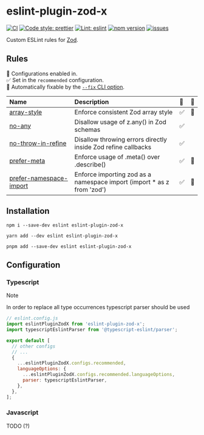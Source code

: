 # eslint-plugin-zod-x

[![CI][CIBadge]][CIURL]
[![Code style: prettier][CodeStyleBadge]][CodeStyleURL]
[![Lint: eslint][lintBadge]][lintURL]
[![npm version][npmVersionBadge]][npmVersionURL]
[![issues][issuesBadge]][issuesURL]

[CIBadge]: https://img.shields.io/github/actions/workflow/status/marcalexiei/eslint-plugin-zod-x/ci.yml?style=for-the-badge&logo=github&event=push&label=CI
[CIURL]: https://github.com/marcalexiei/eslint-plugin-zod-x/actions/workflows/CI.yml/badge.svg
[CodeStyleBadge]: https://img.shields.io/badge/code_style-prettier-ff69b4.svg?style=for-the-badge&logo=prettier
[CodeStyleURL]: https://prettier.io
[npmVersionBadge]: https://img.shields.io/npm/v/eslint-plugin-zod-x.svg?style=for-the-badge&logo=npm
[lintBadge]: https://img.shields.io/badge/lint-eslint-3A33D1?logo=eslint&style=for-the-badge
[lintURL]: https://eslint.org
[npmVersionURL]: https://www.npmjs.com/package/eslint-plugin-zod-x
[issuesBadge]: https://img.shields.io/github/issues/marcalexiei/eslint-plugin-zod-x.svg?style=for-the-badge
[issuesURL]: https://github.com/marcalexiei/eslint-plugin-zod-x/issues

Custom ESLint rules for [Zod](https://github.com/colinhacks/zod).

## Rules

<!-- begin auto-generated rules list -->

💼 Configurations enabled in.\
✅ Set in the `recommended` configuration.\
🔧 Automatically fixable by the [`--fix` CLI option](https://eslint.org/docs/user-guide/command-line-interface#--fix).

| Name                                                             | Description                                                             | 💼  | 🔧  |
| :--------------------------------------------------------------- | :---------------------------------------------------------------------- | :-- | :-- |
| [array-style](docs/rules/array-style.md)                         | Enforce consistent Zod array style                                      | ✅  | 🔧  |
| [no-any](docs/rules/no-any.md)                                   | Disallow usage of z.any() in Zod schemas                                | ✅  |     |
| [no-throw-in-refine](docs/rules/no-throw-in-refine.md)           | Disallow throwing errors directly inside Zod refine callbacks           | ✅  |     |
| [prefer-meta](docs/rules/prefer-meta.md)                         | Enforce usage of .meta() over .describe()                               | ✅  | 🔧  |
| [prefer-namespace-import](docs/rules/prefer-namespace-import.md) | Enforce importing zod as a namespace import (import \* as z from 'zod') | ✅  | 🔧  |

<!-- end auto-generated rules list -->

## Installation

```shell
npm i --save-dev eslint eslint-plugin-zod-x
```

```shell
yarn add --dev eslint eslint-plugin-zod-x
```

```shell
pnpm add --save-dev eslint eslint-plugin-zod-x
```

## Configuration

### Typescript

> [!NOTE]
> In order to replace all type occurrences typescript parser should be used

```js
// eslint.config.js
import eslintPluginZodX from 'eslint-plugin-zod-x';
import typescriptEslintParser from '@typescript-eslint/parser';

export default [
  // other configs
  // ...
  {
    ...eslintPluginZodX.configs.recommended,
    languageOptions: {
      ...eslintPluginZodX.configs.recommended.languageOptions,
      parser: typescriptEslintParser,
    },
  },
];
```

### Javascript

TODO (?)
